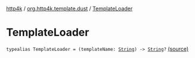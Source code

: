 [http4k](../index.md) / [org.http4k.template.dust](index.md) / [TemplateLoader](./-template-loader.md)

# TemplateLoader

`typealias TemplateLoader = (templateName: `[`String`](https://kotlinlang.org/api/latest/jvm/stdlib/kotlin/-string/index.html)`) -> `[`String`](https://kotlinlang.org/api/latest/jvm/stdlib/kotlin/-string/index.html)`?` [(source)](https://github.com/http4k/http4k/blob/master/http4k-template-dust/src/main/kotlin/org/http4k/template/dust/Dust.kt#L15)